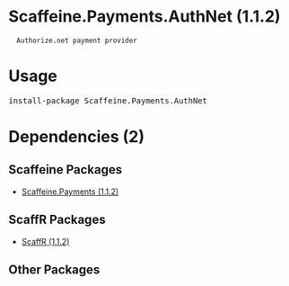 ﻿Scaffeine.Payments.AuthNet (1.1.2)
======

      Authorize.net payment provider
    
Usage
======
<pre>install-package Scaffeine.Payments.AuthNet</pre>
Dependencies (2)
=====

Scaffeine Packages
------
* [Scaffeine.Payments (1.1.2)](https://github.com/wcpro/Scaffeine/tree/master/src/Scaffeine.Payments)

ScaffR Packages
------
* [ScaffR (1.1.2)](https://github.com/wcpro/ScaffR/tree/master/src/ScaffR)

Other Packages
------
